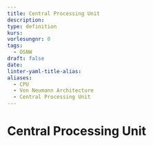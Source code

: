```yaml
---
title: Central Processing Unit
description: 
type: definition
kurs: 
vorlesungnr: 0
tags:
  - OSNW
draft: false
date: 
linter-yaml-title-alias: 
aliases:
  - CPU
  - Von Neumann Architecture
  - Central Processing Unit
---
```

# Central Processing Unit
